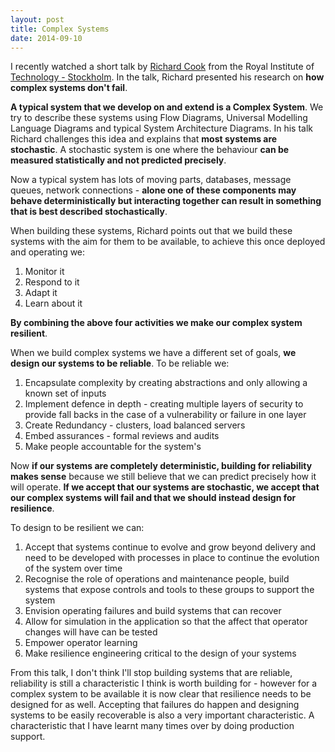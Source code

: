 ```yaml
---
layout: post
title: Complex Systems
date: 2014-09-10
---
```


I recently watched a short talk by [Richard
Cook](http://www.researchgate.net/profile/Richard_Cook3) from the Royal
Institute of [Technology -
Stockholm](https://www.youtube.com/watch?v=2S0k12uZR14). In the talk, Richard
presented his research on **how complex systems don't fail**.

<!--more-->

**A typical system that we develop on and extend is a Complex System**. We try to
describe these systems using Flow Diagrams, Universal Modelling Language
Diagrams and typical System Architecture Diagrams. In his talk Richard
challenges this idea and explains that **most systems are stochastic**. A
stochastic system is one where the behaviour **can be measured statistically and
not predicted precisely**.

Now a typical system has lots of moving parts, databases, message queues,
network connections - **alone one of these components may behave
deterministically but interacting together can result in something that is best
described stochastically**.

When building these systems, Richard points out that we build these systems
with the aim for them to be available, to achieve this once deployed and
operating we:

1. Monitor it
2. Respond to it
3. Adapt it
4. Learn about it

**By combining the above four activities we make our complex system resilient**.

When we build complex systems we have a different set of goals, **we design our
systems to be reliable**. To be reliable we:

1. Encapsulate complexity by creating abstractions and only allowing a known
   set of inputs
1. Implement defence in depth - creating multiple layers of security to provide
   fall backs in the case of a vulnerability or failure in one layer
1. Create Redundancy - clusters, load balanced servers
1. Embed assurances - formal reviews and audits
1. Make people accountable for the system's

Now **if our systems are completely deterministic, building for reliability makes
sense** because we still believe that we can predict precisely how it will
operate.  **If we accept that our systems are stochastic, we accept that our
complex systems will fail and that we should instead design for resilience**.

To design to be resilient we can:

1. Accept that systems continue to evolve and grow beyond delivery and need to
   be developed with processes in place to continue the evolution of the system
over time
1. Recognise the role of operations and maintenance people, build systems that
   expose controls and tools to these groups to support the system
1. Envision operating failures and build systems that can recover
1. Allow for simulation in the application so that the affect that operator
   changes will have can be tested
1. Empower operator learning
1. Make resilience engineering critical to the design of your systems

From this talk, I don't think I'll stop building systems that are reliable,
reliability is still a characteristic I think is worth building for - however
for a complex system to be available it is now clear that resilience needs to
be designed for as well. Accepting that failures do happen and designing systems
to be easily recoverable is also a very important characteristic. A characteristic
that I have learnt many times over by doing production support.
